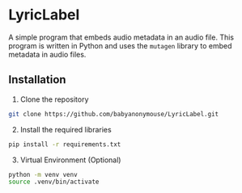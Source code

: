 # LyricLabel

A simple program that embeds audio metadata in an audio file. This program is written in Python and uses the `mutagen` library to embed metadata in audio files.

## Installation

1. Clone the repository

```bash
git clone https://github.com/babyanonymouse/LyricLabel.git
```

2. Install the required libraries

```bash
pip install -r requirements.txt
```

3. Virtual Environment (Optional)

```bash
python -m venv venv
source .venv/bin/activate
```
